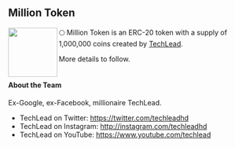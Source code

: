 ## Million Token
<img src="https://raw.githubusercontent.com/techleadhd/milliontoken/gh-pages/coin.png" width=100 height=100 align=left>

🌕 Million Token is an ERC-20 token with a supply of 1,000,000 coins created by [TechLead](https://www.youtube.com/techlead).

More details to follow.
<BR><BR>
  
#### About the Team
Ex-Google, ex-Facebook, millionaire TechLead.
- TechLead on Twitter: https://twitter.com/techleadhd
- TechLead on Instagram: http://instagram.com/techleadhd
- TechLead on YouTube: https://www.youtube.com/techlead
